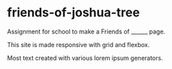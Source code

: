 # friends-of-joshua-tree

Assignment for school to make a Friends of ______ page.

This site is made responsive with grid and flexbox.

Most text created with various lorem ipsum generators.
